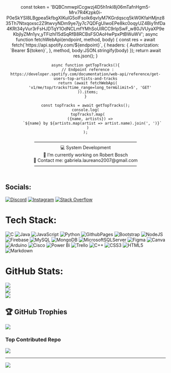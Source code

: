 <div align="center">
        const token = 'BQBCnmwplCcgwzj4D5h1nkl8j06mTafnHgm5-Mrv7R4Kzpk0i-                        P0eSkYSI8LBgpea5kfbgXIKulG5olFsoIk6qvlyM7KGrdqscq5kW0KfaHMjnz835Th7Ntxqoxsc2Z9twvyNDm9ye7jy7c7QDFgUlwoEPe8kc0oqyUZ4Biy1hfDa4KRt34yVur3rFsHJDTqY1OdNCLmfYMhSoUlRCC9rlpSwF_w80JVUyaXP9eKbjlyZMn1yv_yTFizhl15dSqRfB8RCBsFSOAoHwPpxPtBWuWV';
    async function fetchWebApi(endpoint, method, body) {
      const res = await fetch(`https://api.spotify.com/${endpoint}`, {
        headers: {
          Authorization: `Bearer ${token}`,
        },
        method,
        body:JSON.stringify(body)
      });
      return await res.json();
    }
    
    async function getTopTracks(){
      // Endpoint reference : https://developer.spotify.com/documentation/web-api/reference/get-users-top-artists-and-tracks
      return (await fetchWebApi(
        'v1/me/top/tracks?time_range=long_term&limit=5', 'GET'
      )).items;
    }
    
    const topTracks = await getTopTracks();
    console.log(
      topTracks?.map(
        ({name, artists}) =>
          `${name} by ${artists.map(artist => artist.name).join(', ')}`
      )
    );
</div>

<div align="center">
  ———————————————————————<br>
  💻 System Development<br>
  🦾 I’m currently working on Robert Bosch<br>
  📧 Contact me: gabriela.laureano2007@gmail.com<br>
  ———————————————————————<br>
</div>

<br>

## Socials:
[![Discord](https://img.shields.io/badge/Discord-%237289DA.svg?logo=discord&logoColor=white)](https://discord.gg/https://discord.com/invite/HsTxB6z5) [![Instagram](https://img.shields.io/badge/Instagram-%23E4405F.svg?logo=Instagram&logoColor=white)](https://instagram.com/@babislz) [![Stack Overflow](https://img.shields.io/badge/-Stackoverflow-FE7A16?logo=stack-overflow&logoColor=white)](https://stackoverflow.com/users/24804463) 

#  Tech Stack:
![C](https://img.shields.io/badge/c-%2300599C.svg?style=for-the-badge&logo=c&logoColor=white) ![Java](https://img.shields.io/badge/java-%23ED8B00.svg?style=for-the-badge&logo=openjdk&logoColor=white) ![JavaScript](https://img.shields.io/badge/javascript-%23323330.svg?style=for-the-badge&logo=javascript&logoColor=%23F7DF1E) ![Python](https://img.shields.io/badge/python-3670A0?style=for-the-badge&logo=python&logoColor=ffdd54) ![GithubPages](https://img.shields.io/badge/github%20pages-121013?style=for-the-badge&logo=github&logoColor=white) ![Bootstrap](https://img.shields.io/badge/bootstrap-%238511FA.svg?style=for-the-badge&logo=bootstrap&logoColor=white) ![NodeJS](https://img.shields.io/badge/node.js-6DA55F?style=for-the-badge&logo=node.js&logoColor=white) ![Firebase](https://img.shields.io/badge/Firebase-039BE5?style=for-the-badge&logo=Firebase&logoColor=white) ![MySQL](https://img.shields.io/badge/mysql-%2300000f.svg?style=for-the-badge&logo=mysql&logoColor=white) ![MongoDB](https://img.shields.io/badge/MongoDB-%234ea94b.svg?style=for-the-badge&logo=mongodb&logoColor=white) ![MicrosoftSQLServer](https://img.shields.io/badge/Microsoft%20SQL%20Server-CC2927?style=for-the-badge&logo=microsoft%20sql%20server&logoColor=white) ![Figma](https://img.shields.io/badge/figma-%23F24E1E.svg?style=for-the-badge&logo=figma&logoColor=white) ![Canva](https://img.shields.io/badge/Canva-%2300C4CC.svg?style=for-the-badge&logo=Canva&logoColor=white) ![Arduino](https://img.shields.io/badge/-Arduino-00979D?style=for-the-badge&logo=Arduino&logoColor=white) ![Cisco](https://img.shields.io/badge/cisco-%23049fd9.svg?style=for-the-badge&logo=cisco&logoColor=black) ![Power Bi](https://img.shields.io/badge/power_bi-F2C811?style=for-the-badge&logo=powerbi&logoColor=black) ![Trello](https://img.shields.io/badge/Trello-%23026AA7.svg?style=for-the-badge&logo=Trello&logoColor=white) ![C++](https://img.shields.io/badge/c++-%2300599C.svg?style=for-the-badge&logo=c%2B%2B&logoColor=white) ![CSS3](https://img.shields.io/badge/css3-%231572B6.svg?style=for-the-badge&logo=css3&logoColor=white) ![HTML5](https://img.shields.io/badge/html5-%23E34F26.svg?style=for-the-badge&logo=html5&logoColor=white) ![Markdown](https://img.shields.io/badge/markdown-%23000000.svg?style=for-the-badge&logo=markdown&logoColor=white)

#  GitHub Stats:
![](https://github-readme-stats.vercel.app/api?username=babislz&theme=radical&hide_border=false&include_all_commits=true&count_private=true)<br/>
![](https://github-readme-streak-stats.herokuapp.com/?user=babislz&theme=radical&hide_border=false)<br/>
![](https://github-readme-stats.vercel.app/api/top-langs/?username=babislz&theme=radical&hide_border=false&include_all_commits=true&count_private=true&layout=compact)

## 🏆 GitHub Trophies
![](https://github-profile-trophy.vercel.app/?username=babislz&theme=radical&no-frame=false&no-bg=true&margin-w=4)

###  Top Contributed Repo
![](https://github-contributor-stats.vercel.app/api?username=babislz&limit=5&theme=dark&combine_all_yearly_contributions=true)

---
[![](https://visitcount.itsvg.in/api?id=babislz&icon=0&color=0)](https://visitcount.itsvg.in)

<!-- Proudly created with GPRM ( https://gprm.itsvg.in ) -->
